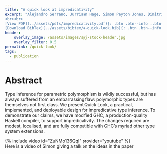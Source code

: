 ```yaml
---
title: "A quick look at impredicativity"
excerpt: "Alejandro Serrano, Jurriaan Hage, Simon Peyton Jones, Dimitrios Vytiniotis <br><br> Published in <em>International Conference on Functional Programming (ICFP'20)</em> by ACM
<br><br>
[View PDF](../assets/pdfs/impredicativity.pdf){: .btn .btn--info ..btn--large}
[Download BibTex](../assets/bibtex/a-quick-look.bib){: .btn .btn--info ..btn--large}"
header:
    overlay_image: /assets/images/spj-stock-header.jpg
    overlay_filter: 0.5
permalink: /quick-look/
tags:
  - publication
---
```


# Abstract
Type inference for parametric polymorphism is wildly successful, but has always suffered from an embarrassing flaw: polymorphic types are themselves not first class. We present Quick Look, a practical, implemented, and deployable design for impredicative type inference. To demonstrate our claims, we have modified GHC, a production-quality Haskell compiler, to support impredicativity.  The changes required are modest, localised, and are fully compatible with GHC’s myriad other type system extensions.

{% include video id="ZuNMo136QqI" provider="youtube" %}  
Here is a video of Simon giving a talk on the ideas in the paper
